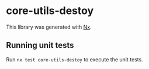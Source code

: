 # core-utils-destoy

This library was generated with [Nx](https://nx.dev).

## Running unit tests

Run `nx test core-utils-destoy` to execute the unit tests.
